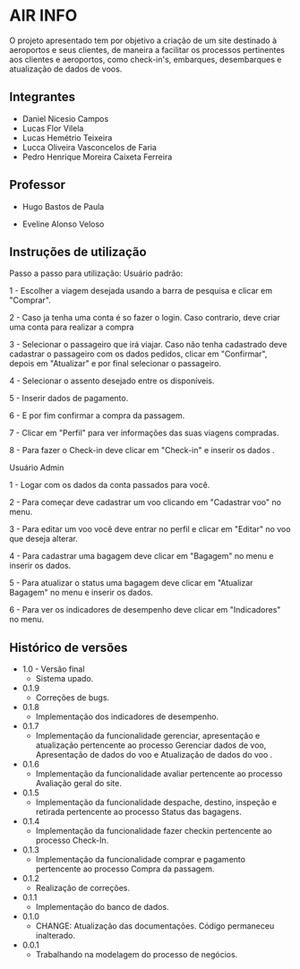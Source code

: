 # AIR INFO

O projeto apresentado tem por objetivo a criação de um site destinado à aeroportos e seus clientes, de maneira a facilitar os processos pertinentes aos clientes e aeroportos, como check-in's, embarques, desembarques e atualização de dados de voos.

## Integrantes

* Daniel Nicesio Campos
* Lucas Flor Vilela
* Lucas Hemétrio Teixeira
* Lucca Oliveira Vasconcelos de Faria
* Pedro Henrique Moreira Caixeta Ferreira


## Professor

* Hugo Bastos de Paula

* Eveline Alonso Veloso

## Instruções de utilização

Passo a passo para utilização:
Usuário padrão:

1 - Escolher a viagem desejada usando a barra de pesquisa e clicar em "Comprar".

2 - Caso ja tenha uma conta é so fazer o login. Caso contrario, deve criar uma conta para realizar a compra

3 - Selecionar o passageiro que irá viajar. Caso não tenha cadastrado deve cadastrar o passageiro com os dados pedidos, clicar em "Confirmar", depois em "Atualizar" e por final selecionar o passageiro.

4 - Selecionar o assento desejado entre os disponíveis.

5 - Inserir dados de pagamento.

6 - E por fim confirmar a compra da passagem.

7 - Clicar em "Perfil" para ver informações das suas viagens compradas.

8 - Para fazer o Check-in deve clicar em "Check-in" e inserir os dados .

Usuário Admin

1 - Logar com os dados da conta passados para você.

2 - Para começar deve cadastrar um voo clicando em "Cadastrar voo" no menu.

3 - Para editar um voo você deve entrar no perfil e clicar em "Editar" no voo que deseja alterar.

4 - Para cadastrar uma bagagem deve clicar em "Bagagem" no menu e inserir os dados.

5 - Para atualizar o status uma bagagem deve clicar em "Atualizar Bagagem" no menu e inserir os dados.

6 - Para ver os indicadores de desempenho deve clicar em "Indicadores" no menu.

## Histórico de versões

* 1.0 - Versão final
    * Sistema upado.
* 0.1.9
    * Correções de bugs.
* 0.1.8
    * Implementação dos indicadores de desempenho.
* 0.1.7
    * Implementação da funcionalidade gerenciar, apresentação e atualização pertencente ao processo Gerenciar dados de voo, Apresentação de dados do voo e Atualização de dados do voo .
 * 0.1.6
    * Implementação da funcionalidade avaliar pertencente ao processo Avaliação geral do site.
* 0.1.5
    * Implementação da funcionalidade despache, destino, inspeção e retirada pertencente ao processo Status das bagagens.
 * 0.1.4
    * Implementação da funcionalidade fazer checkin pertencente ao processo Check-In.    
* 0.1.3
    * Implementação da funcionalidade comprar e pagamento pertencente ao processo Compra da passagem.
* 0.1.2
    * Realização de correções.      
* 0.1.1
   * Implementação do banco de dados.
* 0.1.0
     * CHANGE: Atualização das documentações. Código permaneceu inalterado.
* 0.0.1
    * Trabalhando na modelagem do processo de negócios.

